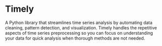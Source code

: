 # Timely
A Python library that streamlines time series analysis by automating data cleaning, pattern detection, and visualization. Timely handles the repetitive aspects of time series preprocessing so you can focus on understanding your data for quick analysis when thorough methods are not needed.
